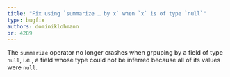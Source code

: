 ```yaml
---
title: "Fix using `summarize … by x` when `x` is of type `null`"
type: bugfix
authors: dominiklohmann
pr: 4289
---
```


The `summarize` operator no longer crashes when grpuping by a field of type
`null`, i.e., a field whose type could not be inferred because all of its values
were `null`.
